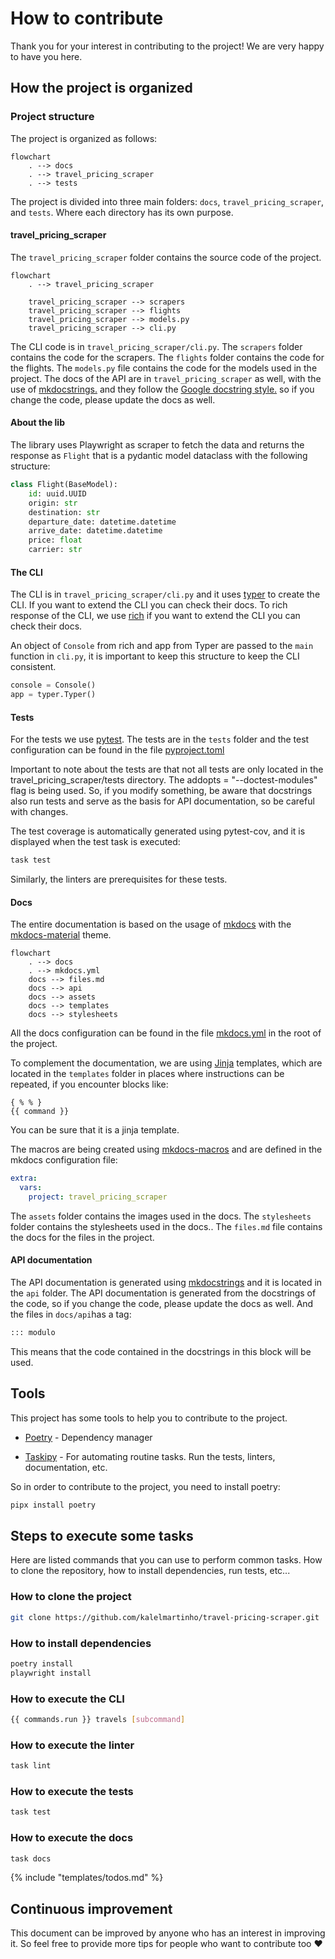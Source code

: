 # How to contribute

Thank you for your interest in contributing to the project! We are very happy to have you here.

## How the project is organized

### Project structure

The project is organized as follows:

```mermaid
flowchart
    . --> docs
	. --> travel_pricing_scraper
	. --> tests
```

The project is divided into three main folders: `docs`, `travel_pricing_scraper`, and `tests`. Where each directory has its own purpose.


#### travel_pricing_scraper

The `travel_pricing_scraper` folder contains the source code of the project.

```mermaid
flowchart
	. --> travel_pricing_scraper
	
	travel_pricing_scraper --> scrapers
	travel_pricing_scraper --> flights
	travel_pricing_scraper --> models.py
	travel_pricing_scraper --> cli.py
```

The CLI code is in `travel_pricing_scraper/cli.py`. The `scrapers` folder contains the code for the scrapers. The `flights` folder contains the code for the flights. The `models.py` file contains the code for the models used in the project. The docs of the API are in `travel_pricing_scraper` as well, with the use of [mkdocstrings.](https://mkdocstrings.github.io/) and they follow the [Google docstring style.](https://sphinxcontrib-napoleon.readthedocs.io/en/latest/example_google.html) so if you change the code, please update the docs as well.


#### About the lib

The library uses Playwright as scraper to fetch the data and returns the response as `Flight` that is a pydantic model dataclass with the following structure:

```python
class Flight(BaseModel):
    id: uuid.UUID 
    origin: str
    destination: str
    departure_date: datetime.datetime
    arrive_date: datetime.datetime
    price: float
    carrier: str
```

#### The CLI

The CLI is in `travel_pricing_scraper/cli.py` and it uses [typer](https://typer.tiangolo.com/) to create the CLI. If you want to extend the CLI you can check their docs.
To rich response of the CLI, we use [rich](https://rich.readthedocs.io/en/stable/introduction.html) if you want to extend the CLI you can check their docs.

An object of `Console` from rich and app from Typer are passed to the `main` function in `cli.py`, it is important to keep this structure to keep the CLI consistent.

```py title="travel_pricing_scraper/cli.py"
console = Console()
app = typer.Typer()
```


#### Tests

For the tests we use [pytest](https://docs.pytest.org/). The tests are in the `tests` folder and the test configuration can be found in the file [pyproject.toml](https://github.com/kalelmartinho/travel-pricing-scraper/blob/main/pyproject.toml)

Important to note about the tests are that not all tests are only located in the travel_pricing_scraper/tests directory. The addopts = "--doctest-modules" flag is being used. So, if you modify something, be aware that docstrings also run tests and serve as the basis for API documentation, so be careful with changes.

The test coverage is automatically generated using pytest-cov, and it is displayed when the test task is executed:

```bash
task test
```

Similarly, the linters are prerequisites for these tests.


#### Docs

The entire documentation is based on the usage of [mkdocs](https://www.mkdocs.org/) with the [mkdocs-material](https://squidfunk.github.io/mkdocs-material/) theme.

```mermaid
flowchart
    . --> docs
    . --> mkdocs.yml
	docs --> files.md
	docs --> api
	docs --> assets
	docs --> templates
	docs --> stylesheets
```

All the docs configuration can be found in the file [mkdocs.yml](https://github.com/kalelmartinho/travel-pricing-scraper/blob/main/mkdocs.yml) in the root of the project.

To complement the documentation, we are using [Jinja](https://jinja.palletsprojects.com/en/3.1.x/) templates, which are located in the `templates` folder in places where instructions can be repeated, if you encounter blocks like:

```jinja
{ % % }
{{ command }}
```

You can be sure that it is a jinja template.

The macros are being created using [mkdocs-macros](https://mkdocs-macros-plugin.readthedocs.io/en/latest/) and are defined in the mkdocs configuration file:

```yaml
extra:
  vars:
    project: travel_pricing_scraper
```



The `assets` folder contains the images used in the docs. The `stylesheets` folder contains the stylesheets used in the docs.. The `files.md` file contains the docs for the files in the project.


#### API documentation

The API documentation is generated using [mkdocstrings](https://mkdocstrings.github.io/) and it is located in the `api` folder. The API documentation is generated from the docstrings of the code, so if you change the code, please update the docs as well. And the files in `docs/api`has a tag:

```md
::: modulo
```

This means that the code contained in the docstrings in this block will be used.

## Tools

This project has some tools to help you to contribute to the project.

- [Poetry](https://python-poetry.org/) - Dependency manager

- [Taskipy](https://github.com/illBeRoy/taskipy) - For automating routine tasks. Run the tests, linters, documentation, etc.

So in order to contribute to the project, you need to install poetry:

```bash
pipx install poetry
```

## Steps to execute some tasks

Here are listed commands that you can use to perform common tasks. How to clone the repository, how to install dependencies, run tests, etc...

### How to clone the project

```bash
git clone https://github.com/kalelmartinho/travel-pricing-scraper.git
```

### How to install dependencies

```bash
poetry install
playwright install
```

### How to execute the CLI

```bash
{{ commands.run }} travels [subcommand]
```


### How to execute the linter

```bash
task lint
```

### How to execute the tests

```bash
task test
```


### How to execute the docs

```bash
task docs
```

{% include "templates/todos.md" %}


## Continuous improvement

This document can be improved by anyone who has an interest in improving it. So feel free to provide more tips for people who want to contribute too :heart:
